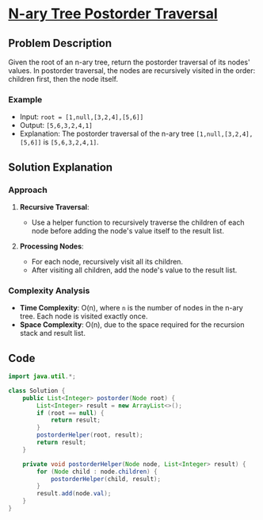 # [N-ary Tree Postorder Traversal](https://leetcode.com/problems/n-ary-tree-postorder-traversal/description/?envType=daily-question&envId=2024-08-26590)

## Problem Description
Given the root of an n-ary tree, return the postorder traversal of its nodes' values. In postorder traversal, the nodes are recursively visited in the order: children first, then the node itself.

### Example
- Input: `root = [1,null,[3,2,4],[5,6]]`
- Output: `[5,6,3,2,4,1]`
- Explanation: The postorder traversal of the n-ary tree `[1,null,[3,2,4],[5,6]]` is `[5,6,3,2,4,1]`.

## Solution Explanation

### Approach
1. **Recursive Traversal**:
   - Use a helper function to recursively traverse the children of each node before adding the node's value itself to the result list.

2. **Processing Nodes**:
   - For each node, recursively visit all its children.
   - After visiting all children, add the node's value to the result list.

### Complexity Analysis
- **Time Complexity**: O(n), where `n` is the number of nodes in the n-ary tree. Each node is visited exactly once.
- **Space Complexity**: O(n), due to the space required for the recursion stack and result list.

## Code
```java
import java.util.*;

class Solution {
    public List<Integer> postorder(Node root) {
        List<Integer> result = new ArrayList<>();
        if (root == null) {
            return result;
        }
        postorderHelper(root, result);
        return result;
    }

    private void postorderHelper(Node node, List<Integer> result) {
        for (Node child : node.children) {
            postorderHelper(child, result);
        }
        result.add(node.val);
    }
}
